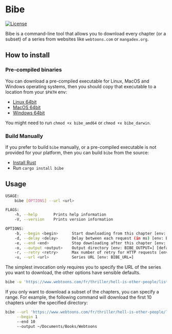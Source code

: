 # Bibe

[![License](https://img.shields.io/badge/License-BSD%203--Clause-blue.svg)](https://opensource.org/licenses/BSD-3-Clause)

Bibe is a command-line tool that allows you to download every chapter (or a
subset) of a series from websites like `webtoons.com` or `mangadex.org`.

## How to install

### Pre-compiled binaries

You can download a pre-compiled executable for Linux, MacOS and Windows
operating systems, then you should copy that executable to a location from your
`$PATH` env:

- [Linux 64bit](https://github.com/TehUncleDolan/spiders/releases/download/bibe-v0.1.0/bibe_amd64)
- [MacOS 64bit](https://github.com/TehUncleDolan/spiders/releases/download/bibe-v0.1.0/bibe_darwin)
- [Windows 64bit](https://github.com/TehUncleDolan/spiders/releases/download/bibe-v0.1.0/bibe.exe)

You might need to run `chmod +x bibe_amd64` or `chmod +x bibe_darwin`.

### Build Manually

If you prefer to build `bibe` manually, or a pre-compiled executable is not
provided for your platform, then you can build `bibe` from the source:

- [Install Rust](https://www.rust-lang.org/tools/install)
- Run `cargo install bibe`

## Usage

```bash
USAGE:
    bibe [OPTIONS] --url <url>

FLAGS:
    -h, --help       Prints help information
    -V, --version    Prints version information

OPTIONS:
    -b, --begin <begin>      Start downloading from this chapter [env: BIBE_BEGIN=]
    -d, --delay <delay>      Delay between each request (in ms) [env: BIBE_DELAY=] [default: 1000]
    -e, --end <end>          Stop downloading after this chapter [env: BIBE_END=]
    -o, --output <output>    Output directory [env: BIBE_OUTPUT=] [default: .]
    -r, --retry <retry>      Max number of retry for HTTP requests [env: BIBE_RETRY=] [default: 3]
    -u, --url <url>          Series URL [env: BIBE_URL=]
```

The simplest invocation only requires you to specify the URL of the series you
want to download, the other options have sensible defaults.

```bash
bibe -u 'https://www.webtoons.com/fr/thriller/hell-is-other-people/list?title_no=1841'
```

If you only want to download a subset of the chapters, you can specify a range.
For example, the following command will download the first 10 chapters under the
specified directory:

```bash
bibe --url 'https://www.webtoons.com/fr/thriller/hell-is-other-people/list?title_no=1841' \
     --begin 1
     --end 10
     --output ~/Documents/Books/Webtoons
```
